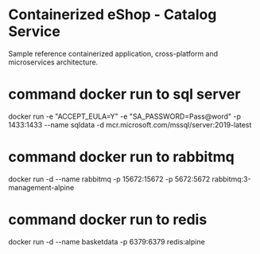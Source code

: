 # Containerized eShop - Catalog Service
Sample reference containerized application, cross-platform and microservices architecture.

# command docker run to sql server
 docker run -e "ACCEPT_EULA=Y" -e "SA_PASSWORD=Pass@word" -p 1433:1433 --name sqldata  -d mcr.microsoft.com/mssql/server:2019-latest

# command docker run to rabbitmq
docker run -d --name rabbitmq  -p 15672:15672 -p 5672:5672 rabbitmq:3-management-alpine

# command docker run to redis
docker run -d --name basketdata -p 6379:6379 redis:alpine

